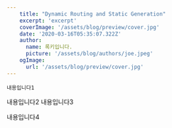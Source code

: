```yaml
---
    title: "Dynamic Routing and Static Generation"
    excerpt: 'excerpt'
    coverImage: '/assets/blog/preview/cover.jpg'
    date: '2020-03-16T05:35:07.322Z'
    author:
      name: 록키입니다.
      picture: '/assets/blog/authors/joe.jpeg'
    ogImage:
      url: '/assets/blog/preview/cover.jpg'
---
```


    내용입니다1

내용입니다2
내용입니다3

내용입니다4
